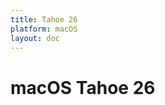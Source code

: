 ```yaml
---
title: Tahoe 26
platform: macOS
layout: doc
---
```


<script setup>
import BetaFeatures from '../.vitepress/theme/components/BetaFeatures.vue'
</script>

# macOS Tahoe 26

<BetaFeatures 
  title="Tahoe 26" 
  platform="macOS"
/>